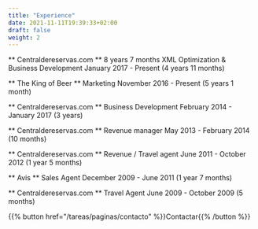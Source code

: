```yaml
---
title: "Experience"
date: 2021-11-11T19:39:33+02:00
draft: false
weight: 2
---
```


** Centraldereservas.com **
8 years 7 months
XML Optimization & Business Development
January 2017 - Present (4 years 11 months)

** The King of Beer **
Marketing
November 2016 - Present (5 years 1 month)

** Centraldereservas.com **
Business Development
February 2014 - January 2017 (3 years)

** Centraldereservas.com **
Revenue manager
May 2013 - February 2014 (10 months)

** Centraldereservas.com **
Revenue / Travel agent
June 2011 - October 2012 (1 year 5 months)

** Avis **
Sales Agent
December 2009 - June 2011 (1 year 7 months)

** Centraldereservas.com **
Travel Agent
June 2009 - October 2009 (5 months)


{{% button href="/tareas/paginas/contacto" %}}Contactar{{% /button %}}
